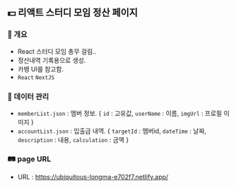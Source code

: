 ## 💵 리액트 스터디 모임 정산 페이지

### 🪬 개요
- React 스터디 모임 총무 걸림..
- 정산내역 기록용으로 생성.
- 카뱅 UI를 참고함.
- `React` `NextJS`

### 🧾 데이터 관리
- `memberList.json` : 멤버 정보. { `id` : 고유값, `userName` : 이름, `imgUrl` : 프로필 이미지 }
- `accountList.json` : 입출금 내역. { `targetId` : 멤버id, `dateTime` : 날짜, `description` : 내용, `calculation` : 금액 }

### 🛤 page URL 
- URL : https://ubiquitous-longma-e702f7.netlify.app/ 

